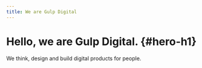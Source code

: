 ```yaml
---
title: We are Gulp Digital
---
```

# Hello, we are <span class="standout">Gulp Digital.</span> {#hero-h1}

<span class="lead-alpha">We <span class="standout">think</span>, <span class="standout">design</span> and <span class="standout">build </span></span><span class="lead-beta">digital <span class="standout">products for people.</span></span>